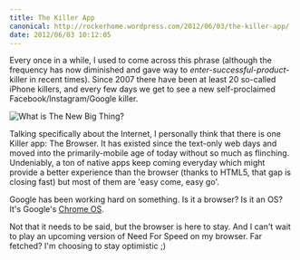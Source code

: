 ```yaml
---
title: The Killer App
canonical: http://rockerhome.wordpress.com/2012/06/03/the-killer-app/
date: 2012/06/03 10:12:05
---
```

Every once in a while, I used to come across this phrase (although the frequency has now diminished and gave way to _enter-successful-product_-killer in recent times). Since 2007 there have been at least 20 so-called iPhone killers, and every few days we get to see a new self-proclaimed Facebook/Instagram/Google killer.<span class="more" />

![What is The New Big Thing?](http://rockerhome.files.wordpress.com/2012/06/appstore-logo.png)

Talking specifically about the Internet, I personally think that there is one Killer app: The Browser. It has existed since the text-only web days and moved into the primarily-mobile age of today without so much as flinching. Undeniably, a ton of native apps keep coming everyday which might provide a better experience than the browser (thanks to HTML5, that gap is closing fast) but most of them are 'easy come, easy go'.

Google has been working hard on something. Is it a browser? Is it an OS? It's Google's [Chrome OS](http://en.wikipedia.org/wiki/Google_Chrome_OS).

Not that it needs to be said, but the browser is here to stay. And I can't wait to play an upcoming version of Need For Speed on my browser. Far fetched? I'm choosing to stay optimistic ;)